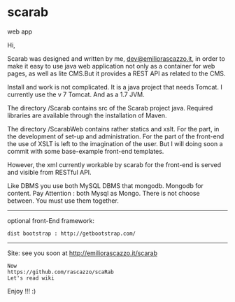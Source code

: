 # scarab
web app

Hi,

Scarab was designed and written by me, dev@emiliorascazzo.it, in order to make it easy to use java web application not only as a container for web pages, as well as lite CMS.But it provides a REST API as related to the CMS.

Install and work is not complicated. It is a java project that needs Tomcat. I currently use the v 7 Tomcat. And as a 1.7 JVM. 

The directory /Scarab contains src of the Scarab project java. Required libraries are available through the installation of Maven.

The directory /ScarabWeb contains rather statics and xslt. For the part, in the development of set-up and administration. For the part of the front-end the use of XSLT is left to the imagination of the user. But I will doing soon a commit with some base-example front-end templates.

However, the xml currently workable by scarab for the front-end is served and visible from RESTful API.

Like DBMS you use both MySQL DBMS that mongodb. Mongodb for content. Pay Attention : both Mysql as Mongo. There is not choose between. You must use them together. 

-------------------

optional front-End framework:

	dist bootstrap : http://getbootstrap.com/
-------------------

Site:
	see you soon at
	http://emiliorascazzo.it/scarab 
	
	Now
	https://github.com/rascazzo/scaRab
	Let's read wiki

Enjoy !!! :)
